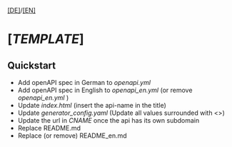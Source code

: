 [[DE]](README.md)/[[EN]](README_en.md)


# [_TEMPLATE_]

## Quickstart

- Add openAPI spec in German to _openapi.yml_
- Add openAPI spec in English to _openapi_en.yml_ (or remove _openapi_en.yml_ )
- Update _index.html_ (insert the api-name in the title)
- Update _generator_config.yaml_ (Update all values surrounded with <>)
- Update the url in _CNAME_ once the api has its own subdomain
- Replace README.md
- Replace (or remove) README_en.md
